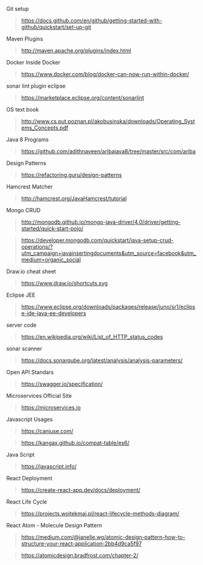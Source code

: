 Git setup 

> https://docs.github.com/en/github/getting-started-with-github/quickstart/set-up-git

Maven Plugins 

> http://maven.apache.org/plugins/index.html

Docker Inside Docker 

> https://www.docker.com/blog/docker-can-now-run-within-docker/

 sonar lint plugin eclipse 
> https://marketplace.eclipse.org/content/sonarlint

OS text book 

> http://www.cs.put.poznan.pl/akobusinska/downloads/Operating_Systems_Concepts.pdf

Java 8 Programs 
> https://github.com/adithnaveen/aribajava8/tree/master/src/com/ariba

Design Patterns 
> https://refactoring.guru/design-patterns

Hamcrest Matcher 
> http://hamcrest.org/JavaHamcrest/tutorial

Mongo CRUD 
> http://mongodb.github.io/mongo-java-driver/4.0/driver/getting-started/quick-start-pojo/

> https://developer.mongodb.com/quickstart/java-setup-crud-operations/?utm_campaign=javainsertingdocuments&utm_source=facebook&utm_medium=organic_social


 Draw.io cheat sheet 
> https://www.draw.io/shortcuts.svg


Eclipse JEE
> https://www.eclipse.org/downloads/packages/release/juno/sr1/eclipse-ide-java-ee-developers


server code 
> https://en.wikipedia.org/wiki/List_of_HTTP_status_codes


sonar scanner 
> https://docs.sonarqube.org/latest/analysis/analysis-parameters/


Open API Standars
> https://swagger.io/specification/


Microservices Official Site 
> https://microservices.io


Javascript Usages 
> https://caniuse.com/

> https://kangax.github.io/compat-table/es6/


Java Script 
> https://javascript.info/

React Deployment 
> https://create-react-app.dev/docs/deployment/


React Life Cycle
> https://projects.wojtekmaj.pl/react-lifecycle-methods-diagram/


React Atom - Molecule Design Pattern 
> https://medium.com/@janelle.wg/atomic-design-pattern-how-to-structure-your-react-application-2bb4d9ca5f97
 
> https://atomicdesign.bradfrost.com/chapter-2/



